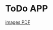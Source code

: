 <body>
  <h1>ToDo APP</h1>
  <a href="https://github.com/NourNabil2/ToDo-APP/blob/ef02c8fb110c006955a3ce9ecddfdeba36e207b8/ToDo.pdf">images PDF</a>
</body>
<body>

